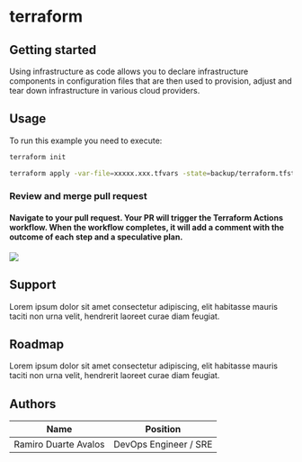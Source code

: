 # terraform


## Getting started

Using infrastructure as code allows you to declare infrastructure components in configuration files that are then used to provision, adjust and tear down infrastructure in various cloud providers. 

## Usage

To run this example you need to execute:

```bash
terraform init 
```

```bash
terraform apply -var-file=xxxxx.xxx.tfvars -state=backup/terraform.tfstate.xxxxx.xxx 
```

### Review and merge pull request

#### Navigate to your pull request. Your PR will trigger the Terraform Actions workflow. When the workflow completes, it will add a comment with the outcome of each step and a speculative plan.

![](images/gh-actions-pr-plan.gif)

## Support
Lorem ipsum dolor sit amet consectetur adipiscing, elit habitasse mauris taciti non urna velit, hendrerit laoreet curae diam feugiat.

## Roadmap
Lorem ipsum dolor sit amet consectetur adipiscing, elit habitasse mauris taciti non urna velit, hendrerit laoreet curae diam feugiat.

## Authors
| Name | Position |
| ------ | ------ |
| Ramiro Duarte Avalos | DevOps Engineer / SRE |
